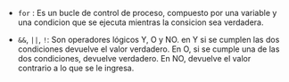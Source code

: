 * `for` : Es un bucle de control de proceso, compuesto por una variable y una condicion que se ejecuta mientras la consicion sea verdadera.

* `&&`, `||`, `!`: Son operadores lógicos Y, O y NO. en Y si se cumplen las dos condiciones devuelve el valor verdadero.
En O, si se cumple una de las dos condiciones, devuelve verdadero.
En NO, devuelve el valor contrario a lo que se le ingresa.